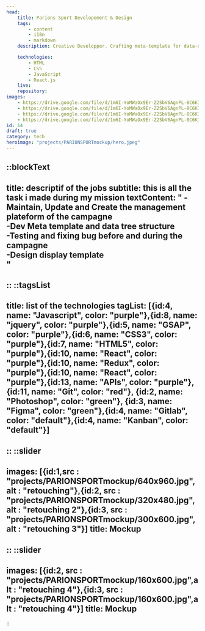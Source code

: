 ```yaml
---
head:
    title: Parions Sport Developement & Design
    tags:
        - content
        - i18n
        - markdown
    description: Creative Developper. Crafting meta-template for data-driven campaigns with strong impact. 

    technologies: 
        - HTML
        - CSS
        - JavaScript
        - React.js
    live: 
    repository: 
images:
    - https://drive.google.com/file/d/1m6I-YoMWaOx9Er-Z2SbV6AgnPL-8C6KI/view?usp=sharing
    - https://drive.google.com/file/d/1m6I-YoMWaOx9Er-Z2SbV6AgnPL-8C6KI/view?usp=sharing
    - https://drive.google.com/file/d/1m6I-YoMWaOx9Er-Z2SbV6AgnPL-8C6KI/view?usp=sharing
    - https://drive.google.com/file/d/1m6I-YoMWaOx9Er-Z2SbV6AgnPL-8C6KI/view?usp=sharing
id: 14
draft: true
category: tech
heroimage: "projects/PARIONSPORTmockup/hero.jpeg"
---
```


::blockText
---
title: descriptif of the jobs
subtitle: this is all the task i made during my mission
textContent: "
-Maintain, Update and Create the management plateform of the campagne<br/>
-Dev Meta template and data tree structure<br/>
-Testing and fixing bug before and during the campagne<br/>
-Design display template<br/>"
---
::
::tagsList
---
title: list of the technologies
tagList: [{id:4, name: "Javascript", color: "purple"},{id:8, name: "jquery", color: "purple"},{id:5, name: "GSAP", color: "purple"},{id:6, name: "CSS3", color: "purple"},{id:7, name: "HTML5", color: "purple"},{id:10, name: "React", color: "purple"},{id:10, name: "Redux", color: "purple"},{id:10, name: "React", color: "purple"},{id:13, name: "APIs", color: "purple"},{id:11, name: "Git", color: "red"}, {id:2, name: "Photoshop", color: "green"}, {id:3, name: "Figma", color: "green"},{id:4, name: "Gitlab", color: "default"},{id:4, name: "Kanban", color: "default"}]
---
::
::slider
---
images: [{id:1,src : "projects/PARIONSPORTmockup/640x960.jpg",alt : "retouching"},{id:2, src : "projects/PARIONSPORTmockup/320x480.jpg",alt : "retouching 2"},{id:3, src : "projects/PARIONSPORTmockup/300x600.jpg",alt : "retouching 3"}]
title: Mockup
---
::
::slider
---
images: [{id:2, src : "projects/PARIONSPORTmockup/160x600.jpg",alt : "retouching 4"},{id:3, src : "projects/PARIONSPORTmockup/160x600.jpg",alt : "retouching 4"}]
title: Mockup
---
::



